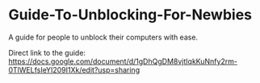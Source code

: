 # Guide-To-Unblocking-For-Newbies
A guide for people to unblock their computers with ease.

Direct link to the guide: https://docs.google.com/document/d/1gDhQgDM8vjtIqkKuNnfy2rm-0TlWELfsIeYI209I1Xk/edit?usp=sharing
